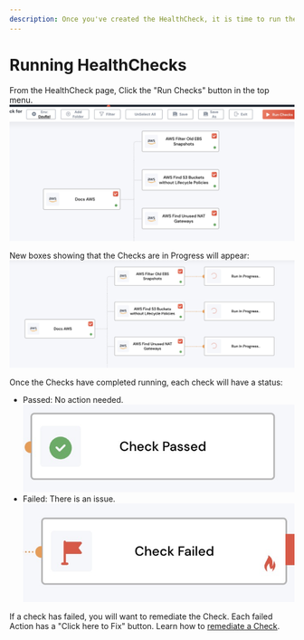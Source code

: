 ```yaml
---
description: Once you've created the HealthCheck, it is time to run them.
---
```


# Running HealthChecks

From the HealthCheck page, Click the "Run Checks" button in the top menu.\
![](<../.gitbook/assets/image (10) (2).png>)

New boxes showing that the Checks are in Progress will appear:\
![](<../.gitbook/assets/image (8) (2).png>)

Once the Checks have completed running, each check will have a status:

* Passed: No action needed.![](<../.gitbook/assets/image (9).png>)
* Failed: There is an issue.![](<../.gitbook/assets/image (5) (2).png>)

If a check has failed, you will want to remediate the Check. Each failed Action has a "Click here to Fix" button.  Learn how to [remediate a Check](healthcheck-remediation.md).
